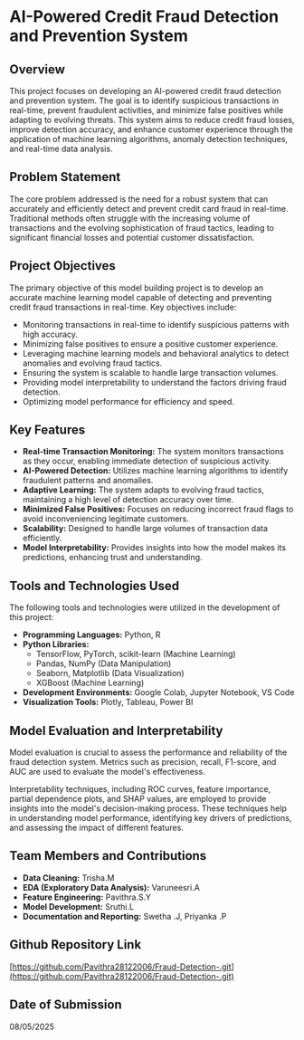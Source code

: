 # AI-Powered Credit Fraud Detection and Prevention System

## Overview

This project focuses on developing an AI-powered credit fraud detection and prevention system. The goal is to identify suspicious transactions in real-time, prevent fraudulent activities, and minimize false positives while adapting to evolving threats. This system aims to reduce credit fraud losses, improve detection accuracy, and enhance customer experience through the application of machine learning algorithms, anomaly detection techniques, and real-time data analysis.

## Problem Statement

The core problem addressed is the need for a robust system that can accurately and efficiently detect and prevent credit card fraud in real-time. Traditional methods often struggle with the increasing volume of transactions and the evolving sophistication of fraud tactics, leading to significant financial losses and potential customer dissatisfaction.

## Project Objectives

The primary objective of this model building project is to develop an accurate machine learning model capable of detecting and preventing credit fraud transactions in real-time. Key objectives include:

* Monitoring transactions in real-time to identify suspicious patterns with high accuracy.
* Minimizing false positives to ensure a positive customer experience.
* Leveraging machine learning models and behavioral analytics to detect anomalies and evolving fraud tactics.
* Ensuring the system is scalable to handle large transaction volumes.
* Providing model interpretability to understand the factors driving fraud detection.
* Optimizing model performance for efficiency and speed.

## Key Features

* **Real-time Transaction Monitoring:** The system monitors transactions as they occur, enabling immediate detection of suspicious activity.
* **AI-Powered Detection:** Utilizes machine learning algorithms to identify fraudulent patterns and anomalies.
* **Adaptive Learning:** The system adapts to evolving fraud tactics, maintaining a high level of detection accuracy over time.
* **Minimized False Positives:** Focuses on reducing incorrect fraud flags to avoid inconveniencing legitimate customers.
* **Scalability:** Designed to handle large volumes of transaction data efficiently.
* **Model Interpretability:** Provides insights into how the model makes its predictions, enhancing trust and understanding.

## Tools and Technologies Used

The following tools and technologies were utilized in the development of this project:

* **Programming Languages:** Python, R
* **Python Libraries:**
    * TensorFlow, PyTorch, scikit-learn (Machine Learning)
    * Pandas, NumPy (Data Manipulation)
    * Seaborn, Matplotlib (Data Visualization)
    * XGBoost (Machine Learning)
* **Development Environments:** Google Colab, Jupyter Notebook, VS Code
* **Visualization Tools:** Plotly, Tableau, Power BI

## Model Evaluation and Interpretability

Model evaluation is crucial to assess the performance and reliability of the fraud detection system. Metrics such as precision, recall, F1-score, and AUC are used to evaluate the model's effectiveness.

Interpretability techniques, including ROC curves, feature importance, partial dependence plots, and SHAP values, are employed to provide insights into the model's decision-making process. These techniques help in understanding model performance, identifying key drivers of predictions, and assessing the impact of different features.

## Team Members and Contributions

* **Data Cleaning:** Trisha.M
* **EDA (Exploratory Data Analysis):** Varuneesri.A
* **Feature Engineering:** Pavithra.S.Y
* **Model Development:** Sruthi.L
* **Documentation and Reporting:** Swetha .J, Priyanka .P

## Github Repository Link

[https://github.com/Pavithra28122006/Fraud-Detection-.git](https://github.com/Pavithra28122006/Fraud-Detection-.git)

## Date of Submission

08/05/2025
